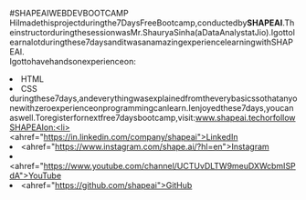 #SHAPEAIWEBDEVBOOTCAMP
HiImadethisprojectduringthe7DaysFreeBootcamp,conductedby<b>SHAPEAI</b>.TheinstructorduringthesessionwasMr.ShauryaSinha(aDataAnalystatJio).Igottolearnalotduringthese7daysanditwasanamazingexperiencelearningwithSHAPEAI.<br>Igottohavehandsonexperienceon:<li>HTML<li>CSS<br>duringthese7days,andeverythingwasexplainedfromtheverybasicssothatanyonewithzeroexperienceonprogrammingcanlearn.Ienjoyedthese7days,youcanaswell.Toregisterfornextfree7daysbootcamp,visit:www.shapeai.techorfollowSHAPEAIon:<li><ahref="https://in.linkedin.com/company/shapeai">LinkedIn</a><li><ahref="https://www.instagram.com/shape.ai/?hl=en">Instagram</a><li><ahref="https://www.youtube.com/channel/UCTUvDLTW9meuDXWcbmISPdA">YouTube</a><li><ahref="https://github.com/shapeai">GitHub</a>
